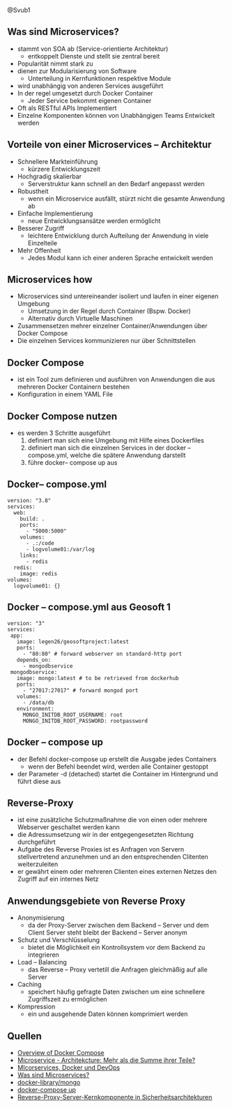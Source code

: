 @Svub1

Was sind Microservices?
-----------------------

-   stammt von SOA ab (Service-orientierte Architektur)
    -   entkoppelt Dienste und stellt sie zentral bereit  
-   Popularität nimmt stark zu
-   dienen zur Modularisierung von Software
    -   Unterteilung in Kernfunktionen respektive Module
-   wird unabhängig von anderen Services ausgeführt
-   In der regel umgesetzt durch Docker Container
    -   Jeder Service bekommt eigenen Container
-   Oft als RESTful APIs Implementiert
-   Einzelne Komponenten können von Unabhängigen Teams Entwickelt werden

Vorteile von einer Microservices – Architektur
----------------------------------------------

-   Schnellere Markteinführung
    -   kürzere Entwicklungszeit
-   Hochgradig skalierbar
    -   Serverstruktur kann schnell an den Bedarf angepasst werden
-   Robustheit
    -   wenn ein Microservice ausfällt, stürzt nicht die gesamte
        Anwendung ab
-   Einfache Implementierung
    -   neue Entwicklungsansätze werden ermöglicht
-   Besserer Zugriff
    -   leichtere Entwicklung durch Aufteilung der Anwendung in viele
        Einzelteile
-   Mehr Offenheit
    -   Jedes Modul kann ich einer anderen Sprache entwickelt werden

Microservices how
-----------------

-   Microservices sind untereineander isoliert und laufen in einer
    eigenen Umgebung
    -   Umsetzung in der Regel durch Container (Bspw. Docker)
    -   Alternativ durch Virtuelle Maschinen
-   Zusammensetzen mehrer einzelner Container/Anwendungen über Docker
    Compose
-   Die einzelnen Services kommunizieren nur über Schnittstellen

Docker Compose
--------------

-   ist ein Tool zum definieren und ausführen von Anwendungen die aus
    mehreren Docker Containern bestehen
-   Konfiguration in einem YAML File

Docker Compose nutzen
---------------------

-   es werden 3 Schritte ausgeführt
    1.  definiert man sich eine Umgebung mit Hilfe eines Dockerfiles
    2.  definiert man sich die einzelnen Services in der docker –
        compose.yml, welche die spätere Anwendung darstellt
    3.  führe docker– compose up aus

Docker– compose.yml
-------------------

    version: "3.8"
    services:
      web:
        build: .
        ports:
          - "5000:5000"
        volumes:
          - .:/code
          - logvolume01:/var/log
        links:
          - redis
      redis:
        image: redis
    volumes:
      logvolume01: {}

Docker – compose.yml aus Geosoft 1
----------------------------------

    version: "3"
    services:
     app:
       image: legen26/geosoftproject:latest
       ports:
         - "80:80" # forward webserver on standard-http port
       depends_on:
         - mongodbservice
     mongodbservice:
       image: mongo:latest # to be retrieved from dockerhub
       ports:
         - "27017:27017" # forward mongod port
       volumes:
         - /data/db
       environment:
         MONGO_INITDB_ROOT_USERNAME: root
         MONGO_INITDB_ROOT_PASSWORD: rootpassword

Docker – compose up
-------------------

-   der Befehl docker-compose up erstellt die Ausgabe jedes Containers
    -   wenn der Befehl beendet wird, werden alle Container gestoppt
-   der Parameter -d (detached) startet die Container im Hintergrund und
    führt diese aus

Reverse-Proxy
-------------

-   ist eine zusätzliche Schutzmaßnahme die von einen oder mehrere
    Webserver geschaltet werden kann
-   die Adressumsetzung wir in der entgegengesetzten Richtung
    durchgeführt
-   Aufgabe des Reverse Proxies ist es Anfragen von Servern
    stellvertretend anzunehmen und an den entsprechenden Clitenten
    weiterzuleiten
-   er gewährt einem oder mehreren Clienten eines externen Netzes den
    Zugriff auf ein internes Netz

Anwendungsgebiete von Reverse Proxy
-----------------------------------

-   Anonymisierung
    -   da der Proxy-Server zwischen dem Backend – Server und dem Client
        Server steht bleibt der Backend – Server anonym
-   Schutz und Verschlüsselung
    -   bietet die Möglichkeit ein Kontrollsystem vor dem Backend zu
        integrieren
-   Load – Balancing
    -   das Reverse – Proxy vertetill die Anfragen gleichmäßig auf alle
        Server
-   Caching
    -   speichert häufig gefragte Daten zwischen um eine schnellere
        Zugriffszeit zu ermöglichen
-   Kompression
    -   ein und ausgehende Daten können komprimiert werden

Quellen
-------

-   [Overview of Docker Compose](https://docs.docker.com/compose/)
-   [Microservice - Architekcture: Mehr als die Summe ihrer
    Teile?](https://www.ionos.de/digitalguide/websites/web-entwicklung/microservice-architecture-so-funktionieren-microservices/)
-   [MIcorservices, Docker und
    DevOps](https://www.dev-insider.de/microservices-docker-und-devops-a-642186/)
-   [Was sind
    Microservices?](https://www.redhat.com/de/topics/microservices/what-are-microservices)
-   [docker-library/mongo](https://github.com/docker-library/mongo/blob/00a8519463e776e797c227681a595986d8f9dbe1/3.0/Dockerfile)
-   [docker-compose up](https://docs.docker.com/compose/reference/up/)
-   [Reverse-Proxy-Server-Kernkomponente in
    Sicherheitsarchitekturen](https://www.ionos.de/digitalguide/server/knowhow/was-ist-ein-reverse-proxy/)
